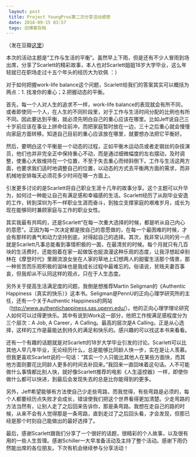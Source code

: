 ```yaml
---
 layout: post
 title: Project YoungPros第二次分享活动感想
 date: 2018-09-15 03:57
 tags: 旧博客存档
---
```

（发在豆瓣[这里](http://www.douban.com/group/topic/12473390/)）

本次的活动主题是“工作与生活的平衡”。虽然早上下雨，但是还有不少人冒雨到场出席，分享了Scarlett的精彩故事，本人也对Scarlett姐姐18岁大学毕业，这么年轻就已在职场走过十五个年头的经历大为钦佩
：）

对于如何把握work-life balance这个问题，Scarlett给我们的答案其实可以概括为两点：1. 找准你的重心；2.把握动态的平衡。

首先，每一个人对人生的追求不一样，work-life
balance的表现就会有所不同，或者即使同一个人，在人生的不同阶段里，对于工作与生活时间分配的比例也有所不同。因此要达到平衡，就必须先明白自己的重心应该在哪里。比如Jeff说自己三十岁前应该在事业上拼命往前冲，而把家庭暂时放在一边，三十之后重心就会慢慢向家庭方面转移。知道自己目前的重心应该放在哪里，就要想办法把它平衡好。

然后，要明白这个平衡是一个动态的过程，正如平衡木运动员或者走钢丝的杂技演员，他们也并非完全正中保持重心不动，而是通过细微幅度的左右摆动，及时调整，使重心大致维持在一个位置，不至于失去重心而倾斜倒下。工作与生活这两方面，也要求我们适时地调整自己的位置，以动态的方式去平衡两方面的需求，而非机械地安排每天必须花多少时间在哪一方面上。

引发更多讨论的是Scarlett将自己职业生涯十几年的故事分享。这个主题可以升华为，如何过一种能让自己有满足感和幸福感的生活。Scarlett经历了从刚毕业安逸的工作，转到深圳为不一样职业生涯而奋斗，到独立支撑家庭的艰难岁月，成长为现在能够同时兼顾家庭与工作的职业女性。

其实我最有共鸣的，还是Scarlett“在每一次重大选择的时候，都是听从自己内心的意愿”。正因为每一次决定都是按自己的意愿做的，在每一个最困难的时候，才会有那样的勇气和动力坚持到底，对得起自己的选择。其次，我非常认同的另一点就是Scarlett凡事总能看到事情积极的一面，在最清贫的时候。每个月就只有几百块的生活费时，还能抱着在家一起做饭也挺浪漫这种乐观的态度，让我浮想起卓别林在《摩登时代》里跟流浪女坐在人家的草地上幻想两人的甜蜜生活那个情景，那一种贫苦而乐观积极的滋味也是我成长过程中最难忘的。俗语说，贫贱夫妻百事哀，但我却从不认同这样的观点，只在于人生态度。

另外关于提高生活满足度的问题，我倒是想推荐Martin Seligman的《Authentic
Happiness（真实的快乐）》这本书。Seligman是PennU的正向心理学研究所的主任，还有一个关于Authentic
Happiness的网站（<http://www.authentichappiness.sas.upenn.edu/>）。他的正向心理学理论研究人如何可以过得更快乐。其中有说到Work这一部分，他把工作按满足感程度分为三个层次：A
Job, A Career，A Calling。最高的层次是A
Calling，正是从心选择，这样的工作是最能达到持久的满足和快乐的。感兴趣的可以找这本书来看看。

还有一个有趣的话题就是对Scarlett的18岁大学毕业引发的讨论。Scarlett可以比其他人早几年毕业，无论经历什么，总是能够比同龄人快一步，实在是让人羡慕。但我更喜欢Scarlett说的一句话：“其实一个人只能比其他人在某些方面快，而其他方面则要花比同龄人更多的时间去补回来。”我回来一直回味着这句话。人不可能做什么事情都比别人快，就好像Scarlett推荐的电影《人生遥控器》一样，即使你做什么都可以快进，到最后会发现失去的总是比你能得到的更多。

另外，Jeff希望能够有方法使自己少走些弯路，而我觉得，有些弯路是必须的，每个人都要经历点失败才会成长，错误使我们把这个世界看得更加清楚。少走弯路的方法当然有，让别人走了之后回来告诉你，那是条弯路。我想在走自己的路的时候，从来不会有人觉得那是一条弯路，直到走过了之后回头看，才会发现，但那已经是那个时刻自己能做出的最好选择了。

最后，感谢Scarlett跟我们分享了一个很好的话题，很精彩的个人故事，以及很有用的一些人生哲理。感谢Schiller一大早准备活动及主持了整个活动。感谢下雨仍然能出席的各位朋友。下次有机会继续参与分享活动！

